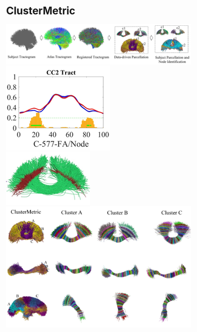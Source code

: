 # ClusterMetric

![image](https://github.com/A203-IPIS/ClusterMetric/blob/main/Parcellation.png)
![image](https://github.com/A203-IPIS/ClusterMetric/blob/main/Statistical_Result.png)
![image](https://github.com/A203-IPIS/ClusterMetric/blob/main/Mark_significant_regions.png)
![image](https://github.com/A203-IPIS/ClusterMetric/blob/main/Atlas_Node.png)
